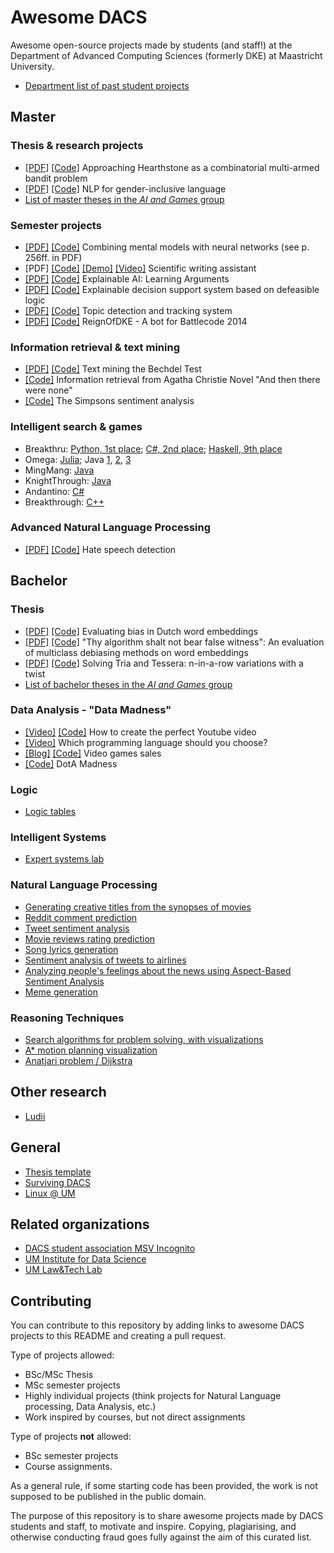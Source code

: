 # Awesome DACS

Awesome open-source projects made by students (and staff!) at the Department of Advanced Computing Sciences (formerly DKE) at Maastricht University. 

- [Department list of past student projects](https://project.dke.maastrichtuniversity.nl/studentprojects/)

## Master

### Thesis & research projects

- [[PDF]](https://raw.githubusercontent.com/antonvalkenberg/ThesisCodeHSCMAB/master/Approaching_Hearthstone_as_a_Combinatorial_Multi_Armed_Bandit_Problem.pdf)
  [[Code]](https://github.com/antonvalkenberg/ThesisCodeHSCMAB)
  Approaching Hearthstone as a combinatorial multi-armed bandit problem
- [[PDF]](https://arxiv.org/abs/2212.02564)
  [[Code]](https://github.com/tech4germany/bam-inclusify)
  NLP for gender-inclusive language
- [List of master theses in the _AI and Games_ group](https://project.dke.maastrichtuniversity.nl/games/listMsc.htm)

### Semester projects

- [[PDF]](https://luis.leiva.name/tmp/bnaic2021_preproceedings.pdf)
  [[Code]](https://github.com/Pawel-M/Machine-Learning-and-Reasoning)
  Combining mental models with neural networks (see p. 256ff. in PDF)
- [PDF]
  [[Code]](https://github.com/arthurhaas/um_2021_group11_writingassistant)
  [[Demo]](http://writingassistant.ml)
  [[Video]](https://www.youtube.com/watch?v=QeLJMpoS6BM)
  Scientific writing assistant
- [[PDF]](https://github.com/learning-arguments/learning-arguments/raw/main/Report.pdf)
  [[Code]](https://github.com/learning-arguments/learning-arguments)
  Explainable AI: Learning Arguments
- [[PDF]](https://github.com/explainable-reasoning/explainable-reasoning.github.io/raw/main/report.pdf)
  [[Code]](https://github.com/explainable-reasoning)
  Explainable decision support system based on defeasible logic
- [[PDF]](https://project.dke.maastrichtuniversity.nl/studentprojects/wp-content/uploads/2016/07/Final-Report-Topic-Detection-and-Tracking-System-Group-5.pdf)
  [[Code]](https://github.com/Runner-Runner/dke-topictracking)
  Topic detection and tracking system
- [[PDF]](https://github.com/fabian-braun/reignOfDke/blob/master/project_report.pdf)
  [[Code]](https://github.com/fabian-braun/reignOfDke)
  ReignOfDKE - A bot for Battlecode 2014

### Information retrieval & text mining

- [[PDF]](https://www.dropbox.com/s/96czpl7e5xerhtp/IRTM_project_report.pdf?dl=0)
  [[Code]](https://github.com/bghorvath/TextMiningTheBechdelTest)
  Text mining the Bechdel Test
- [[Code]](https://github.com/omendram/text-mining)
  Information retrieval from Agatha Christie Novel "And then there were none"
- [[Code]](https://github.com/CamielK/simpsons-text-mining)
  The Simpsons sentiment analysis

### Intelligent search & games

- Breakthru:
  [Python, 1st place](https://github.com/zkeal/BBoardGame);
  [C#, 2nd place](https://github.com/DavidSchimmel/BreakThruAI);
  [Haskell, 9th place](https://github.com/davidpomerenke/breakthru)
- Omega:
  [Julia](https://github.com/HansBambel/Omega);
  Java
  [1](https://github.com/Brechard/Omega),
  [2](https://github.com/CamielK/ISG_Omega_Game_AI),
  [3](https://github.com/gpatsiaouras/Omega)
- MingMang: [Java](https://github.com/colinschepers)
- KnightThrough: [Java](https://github.com/fabian-braun/KnightThroughBot)
- Andantino: [C#](https://github.com/IsmailAlaouiAbdellaoui/Andantino-Search)
- Breakthrough: [C++](https://github.com/DennisSoemers/SerPrunesALot)

### Advanced Natural Language Processing

- [[PDF]](https://github.com/davidpomerenke/HS-Detection-Project/raw/main/report.pdf)
  [[Code]](https://github.com/carstengieshoff/HS-Detection-Project)
  Hate speech detection

## Bachelor

### Thesis

- [[PDF]](https://arxiv.org/pdf/2011.00244)
  [[Code]](https://github.com/Noixas/Official-Evaluating-Bias-In-Dutch)
  Evaluating bias in Dutch word embeddings
- [[PDF]](https://arxiv.org/abs/2010.16228)
  [[Code]](https://github.com/thaleaschlender/An-Evaluation-of-Multiclass-Debiasing-Methods-on-Word-Embeddings)
  "Thy algorithm shalt not bear false witness": An evaluation of multiclass debiasing methods on word embeddings
- [[PDF]](https://github.com/snofi/BoardGame/blob/master/Final%20Thesis%20Lillian%20-%20Solving%20Tria%20and%20Tessera.pdf)
  [[Code]](https://github.com/Parthhhhh/pentor1s) Solving Tria and Tessera: n-in-a-row variations with a twist
- [List of bachelor theses in the _AI and Games_ group](https://project.dke.maastrichtuniversity.nl/games/listBsc.htm)

### Data Analysis - "Data Madness"

- [[Video]](https://www.facebook.com/watch/?v=150310216341349)
  [[Code]](https://github.com/arthurhaas/UM_datamadness)
  How to create the perfect Youtube video
- [[Video]](https://www.youtube.com/watch?v=2rByTMRnfQU)
  Which programming language should you choose?
- [[Blog]](https://rodrigochavez.dev/data-madness-video-games-sales-2019/)
  [[Code]](https://github.com/Noixas/DataMadness-2020-Video-Games-Sales-2019)
  Video games sales
- [[Code]](https://github.com/antonwnk/DotA-Madness-DKE-DA-Assignment)
  DotA Madness

### Logic

- [Logic tables](https://github.com/msvincognito/logic-tables.jl)

### Intelligent Systems

- [Expert systems lab](https://github.com/kodymoodley/expertsystemslab)

### Natural Language Processing

- [Generating creative titles from the synopses of movies](https://github.com/AlbertNegura/CATS)
- [Reddit comment prediction](https://github.com/Abeldewit/RCP)
- [Tweet sentiment analysis](https://github.com/thebot002/Tweet-Sentiment-Analysis)
- [Movie reviews rating prediction](https://github.com/pietro99/nlp_project)
- [Song lyrics generation](https://github.com/ericrisbakk/mu-nlp-generate)
- [Sentiment analysis of tweets to airlines](https://github.com/rhysits/SentimentAnalysis)
- [Analyzing people's feelings about the news using Aspect-Based Sentiment Analysis](https://gitlab.com/p-skaisgiris/ina)
- [Meme generation](https://github.com/WalterSimoncini/memegen)

### Reasoning Techniques

- [Search algorithms for problem solving, with visualizations](https://github.com/davidpomerenke/elm-problem-solving)
- [A\* motion planning visualization](https://github.com/AlbertNegura/PathfinderVisualizer)
- [Anatjari problem / Dijkstra](https://github.com/Seeeeeyo/Djikstra)

## Other research

- [Ludii](https://ludii.games/)

## General

- [Thesis template](https://github.com/msvincognito/maastricht-university-thesis-template)
- [Surviving DACS](https://github.com/msvincognito/survivingdke)
- [Linux @ UM](https://github.com/msvincognito/um-linux)

## Related organizations

- [DACS student association MSV Incognito](https://github.com/msvincognito)
- [UM Institute for Data Science](https://github.com/MaastrichtU-IDS)
- [UM Law&Tech Lab](https://github.com/maastrichtlawtech)

## Contributing

You can contribute to this repository by adding links to awesome DACS projects to this README and creating a pull request.

Type of projects allowed:

- BSc/MSc Thesis
- MSc semester projects
- Highly individual projects (think projects for Natural Language processing, Data Analysis, etc.)
- Work inspired by courses, but not direct assignments

Type of projects **not** allowed:

- BSc semester projects
- Course assignments.

As a general rule, if some starting code has been provided, the work is not supposed to be published in the public domain.

The purpose of this repository is to share awesome projects made by DACS students and staff, to motivate and inspire. Copying, plagiarising, and otherwise conducting fraud goes fully against the aim of this curated list. 
